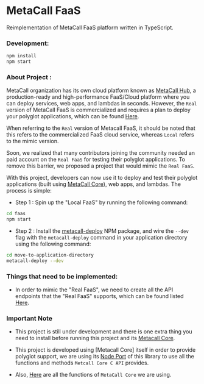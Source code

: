 # MetaCall FaaS

Reimplementation of MetaCall FaaS platform written in TypeScript.

### Development:
```sh
npm install
npm start
```

### About Project :

MetaCall organization has its own cloud platform known as [MetaCall Hub](https://metacall.io/), a production-ready and high-performance FaaS/Cloud platform where you can deploy services, web apps, and lambdas in seconds. However, the ```Real``` version of MetaCall FaaS is commercialized and requires a plan to deploy your polyglot applications, which can be found [Here](https://metacall.io/pricing/).

When referring to the ```Real``` version of Metacall FaaS, it should be noted that this refers to the commercialized FaaS cloud service, whereas ```Local``` refers to the mimic version.

Soon, we realized that many contributors joining the community needed an paid account on the ```Real FaaS``` for testing their polyglot applications. To remove this barrier, we proposed a project that would mimic the ```Real FaaS```.

With this project, developers can now use it to deploy and test their polyglot applications (built using [MetaCall Core](https://github.com/metacall/core)), web apps, and lambdas. The process is simple:

- Step 1 : Spin up the "Local FaaS" by running the following command:

```sh
cd faas
npm start
```

- Step 2 : Install the [metacall-deploy](https://www.npmjs.com/package/@metacall/deploy) NPM package, and wire the ```--dev``` flag with the ```metacall-deploy``` command in your application directory using the following command:

```sh
cd move-to-application-directory
metacall-deploy --dev
```

### Things that need to be implemented:

- In order to mimic the "Real FaaS", we need to create all the API endpoints that the "Real FaaS" supports, which can be found listed [Here](https://github.com/metacall/protocol/blob/master/src/protocol.ts).

### Important Note

- This project is still under development and there is one extra thing you need to install before running this project and its [Metacall Core](https://github.com/metacall/core/blob/develop/docs/README.md#41-installation).

- This project is developed using [Metacall Core] itself in order to provide polyglot support, we are using its [Node Port](https://github.com/metacall/core/tree/develop/source/ports/node_port) of this library to use all the functions and methods ```Metcall Core C API``` provides.

- Also, [Here](https://github.com/metacall/faas/blob/master/types/metacall.d.ts) are all the functions of ```MetaCall Core``` we are using.

